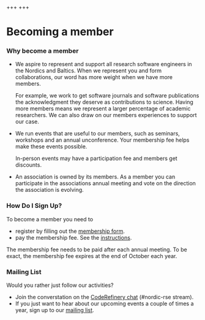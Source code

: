 +++
+++

# Becoming a member

### Why become a member

 - We aspire to represent and support all research software engineers in the
   Nordics and Baltics. When we represent you and form collaborations, our word
   has more weight when we have more members.

   For example, we work to get software journals and software publications the
   acknowledgment they deserve as contributions to science. Having more members
   means we represent a larger percentage of academic researchers. We can also
   draw on our members experiences to support our case.

 - We run events that are useful to our members, such as seminars, workshops
   and an annual unconference. Your membership fee helps make these events
   possible.

   In-person events may have a participation fee and members get discounts.

 - An association is owned by its members. As a member you can participate in
   the associations annual meeting and vote on the direction the association
   is evolving.


### How Do I Sign Up?

To become a member you need to
 - register by filling out the [membership form](https://forms.gle/FXdTv2mtBn53gHxx9).
 - pay the membership fee. See the [instructions](/about/membership-fee).

The membership fee needs to be paid after each annual meeting. To be exact,
the membership fee expires at the end of October each year.


### Mailing List

Would you rather just follow our activities?
 - Join the converstation on the [CodeRefinery chat](https://coderefinery.zulipchat.com) (#nordic-rse stream).
 - If you just want to hear about our upcoming events a couple of times a year,
   sign up to our [mailing list](https://forms.gle/DYzJn14jQCknYjez7).


